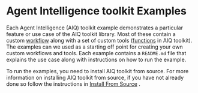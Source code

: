 <!--
SPDX-FileCopyrightText: Copyright (c) 2025, NVIDIA CORPORATION & AFFILIATES. All rights reserved.
SPDX-License-Identifier: Apache-2.0

Licensed under the Apache License, Version 2.0 (the "License");
you may not use this file except in compliance with the License.
You may obtain a copy of the License at

http://www.apache.org/licenses/LICENSE-2.0

Unless required by applicable law or agreed to in writing, software
distributed under the License is distributed on an "AS IS" BASIS,
WITHOUT WARRANTIES OR CONDITIONS OF ANY KIND, either express or implied.
See the License for the specific language governing permissions and
limitations under the License.
-->

# Agent Intelligence toolkit Examples

Each Agent Intelligence (AIQ) toolkit example demonstrates a particular feature or use case of the AIQ toolkit library. Most of these contain a custom [workflow](../docs/source/tutorials/index.md) along with a set of custom tools ([functions](../docs/source/workflows/functions/index.md) in AIQ toolkit). The examples can we used as a starting off point for creating your own custom workflows and tools. Each example contains a `README.md` file that explains the use case along with instructions on how to run the example.

To run the examples, you need to install AIQ toolkit from source. For more information on installing AIQ toolkit from source, if you have not already done so follow the instructions in [Install From Source](../docs/source/quick-start/installing.md#install-from-source) .
